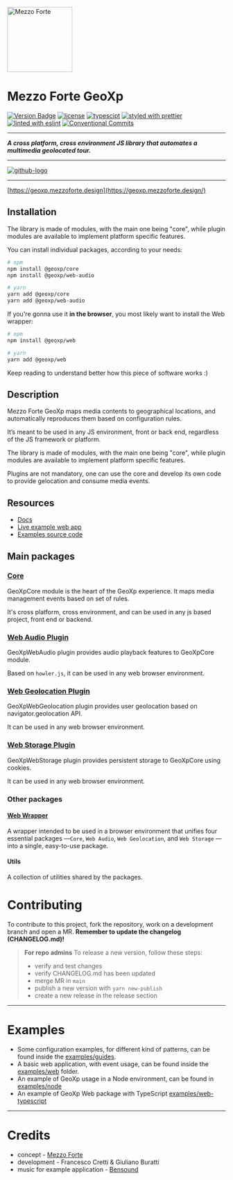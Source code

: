 [<img src="https://mezzoforte.design/img/logo_beige.svg" alt="Mezzo Forte" width="150"/>](https://mezzoforte.design/)

# **Mezzo Forte GeoXp**
[![Version Badge][npm-img]][npm-url]
[![license](https://img.shields.io/badge/license-Apache%202.0-blue)](https://github.com/mezzo-forte-design/geoxp/blob/main/LICENSE)
[![typescipt](https://img.shields.io/badge/%3C%2F%3E-TypeScript-%230074c1.svg)](https://www.typescriptlang.org)
[![styled with prettier](https://img.shields.io/badge/styled_with-Prettier-f8bc45.svg?logo=prettier)](https://github.com/prettier/prettier)
[![linted with eslint](https://img.shields.io/badge/linted_with-ES_Lint-4B32C3.svg?logo=eslint)](https://github.com/eslint/eslint)
[![Conventional Commits](https://img.shields.io/badge/Conventional%20Commits-1.0.0-fa6673.svg)](https://conventionalcommits.org)


[npm-img]: https://img.shields.io/npm/v/@geoxp/core.svg
[npm-url]: https://www.npmjs.com/package/@geoxp/core

***

***A cross platform, cross environment JS library that automates a multimedia geolocated tour.***

***

[![github-logo]](https://github.com/mezzo-forte-design/geoxp)

[github-logo]: https://img.shields.io/badge/GitHub-100000?style=for-the-badge&logo=github&logoColor=white

***

[https://geoxp.mezzoforte.design](https://geoxp.mezzoforte.design/)

## Installation

The library is made of modules, with the main one being "core", while plugin modules are available to implement platform specific features.

You can install individual packages, according to your needs:

```bash
# npm
npm install @geoxp/core
npm install @geoxp/web-audio

# yarn
yarn add @geoxp/core
yarn add @geoxp/web-audio
```

If you're gonna use it **in the browser**, you most likely want to install the Web wrapper:

```bash
# npm
npm install @geoxp/web

# yarn
yarn add @geoxp/web
```

Keep reading to understand better how this piece of software works :)

## **Description**

Mezzo Forte GeoXp maps media contents to geographical locations, and automatically reproduces them based on configuration rules.

It’s meant to be used in any JS environment, front or back end, regardless of the JS framework or platform.

The library is made of modules, with the main one being "core", while plugin modules are available to implement platform specific features.

Plugins are not mandatory, one can use the core and develop its own code to provide gelocation and consume media events.

## **Resources**
* [Docs](https://geoxp.mezzoforte.design/)
* [Live example web app](https://geoxp-web.netlify.app/)
* [Examples source code](https://github.com/mezzo-forte-design/geoxp/tree/main/examples)


## **Main packages**
### [**Core**](https://gitlab.com/mezzo-forte/geoxp/-/tree/main/packages/core)
GeoXpCore module is the heart of the GeoXp experience. It maps media management events based on set of rules.

It's cross platform, cross environment, and can be used in any js based project, front end or backend.

### [**Web Audio Plugin**](https://gitlab.com/mezzo-forte/geoxp/-/tree/main/packages/web)
GeoXpWebAudio plugin provides audio playback features to GeoXpCore module.

Based on `howler.js`, it can be used in any web browser environment.

### [**Web Geolocation Plugin**](https://gitlab.com/mezzo-forte/geoxp/-/tree/main/packages/web-geolocation)
GeoXpWebGeolocation plugin provides user geolocation based on navigator.geolocation API.

It can be used in any web browser environment.

### [**Web Storage Plugin**](https://gitlab.com/mezzo-forte/geoxp/-/tree/main/packages/web-storage)
GeoXpWebStorage plugin provides persistent storage to GeoXpCore using cookies.

It can be used in any web browser environment.

### Other packages
#### [**Web Wrapper**](https://gitlab.com/mezzo-forte/geoxp/-/tree/main/packages/web)
A wrapper intended to be used in a browser environment  that unifies four essential packages —`Core`, `Web Audio`, `Web Geolocation`, and `Web Storage` — into a single, easy-to-use package.

#### **Utils** 
A collection of utilities shared by the packages.

# Contributing

To contribute to this project, fork the repository, work on a development branch and open a MR.
**Remember to update the changelog (CHANGELOG.md)!**

> **For repo admins**
> To release a new version, follow these steps:
> * verify and test changes
> * verify CHANGELOG.md has been updated
> * merge MR in `main`
> * publish a new version with `yarn new-publish`
> * create a new release in the release section

***

# Examples
* Some configuration examples, for different kind of patterns, can be found inside the [examples/guides](https://gitlab.com/mezzo-forte/geoxp/-/tree/main/examples/guides).
* A basic web application, with event usage, can be found inside the [examples/web](https://gitlab.com/mezzo-forte/geoxp/-/tree/main/examples/web) folder.
* An example of GeoXp usage in a Node environment, can be found in [examples/node](https://gitlab.com/mezzo-forte/geoxp/-/tree/main/examples/node)
* An example of GeoXp Web package with TypeScript [examples/web-typescript](https://gitlab.com/mezzo-forte/geoxp/-/tree/main/examples/web-typescript)

***

# Credits
* concept - [Mezzo Forte](https://mezzoforte.design/?lang=en)
* development - Francesco Cretti & Giuliano Buratti
* music for example application - [Bensound](https://www.bensound.com)

